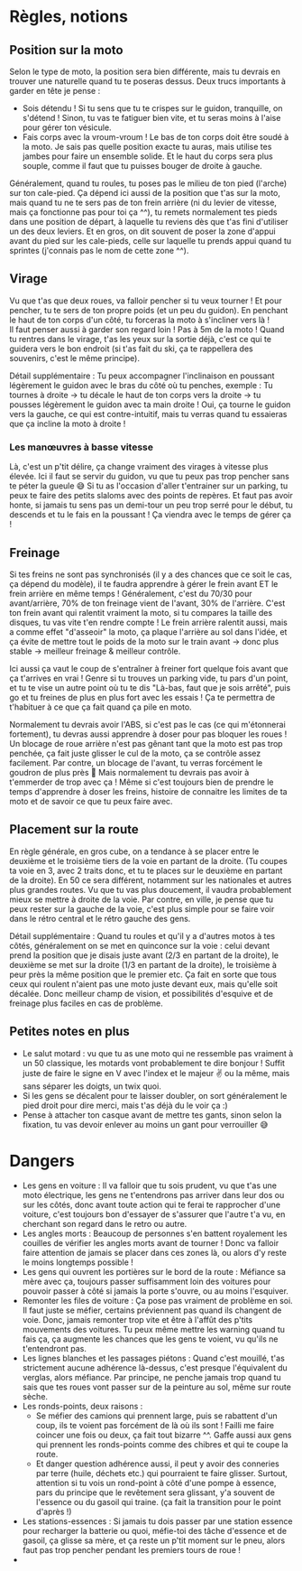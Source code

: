 # Règles, notions
## Position sur la moto
Selon le type de moto, la position sera bien différente, mais tu devrais en trouver une naturelle quand tu te poseras dessus.
Deux trucs importants à garder en tête je pense :
- Sois détendu ! Si tu sens que tu te crispes sur le guidon, tranquille, on s'détend ! Sinon, tu vas te fatiguer bien vite, et tu seras moins à l'aise pour gérer ton vésicule.
- Fais corps avec la vroum-vroum ! Le bas de ton corps doit être soudé à la moto. Je sais pas quelle position exacte tu auras, mais utilise tes jambes pour faire un ensemble solide. Et le haut du corps sera plus souple, comme il faut que tu puisses bouger de droite à gauche.

Généralement, quand tu roules, tu poses pas le milieu de ton pied (l'arche) sur ton cale-pied. Ça dépend ici aussi de la position que t'as sur la moto, mais quand tu ne te sers pas de ton frein arrière (ni du levier de vitesse, mais ça fonctionne pas pour toi ça ^^), tu remets normalement tes pieds dans une position de départ, à laquelle tu reviens dès que t'as fini d'utiliser un des deux leviers.
Et en gros, on dit souvent de poser la zone d'appui avant du pied sur les cale-pieds, celle sur laquelle tu prends appui quand tu sprintes (j'connais pas le nom de cette zone ^^).

## Virage
Vu que t'as que deux roues, va falloir pencher si tu veux tourner !
Et pour pencher, tu te sers de ton propre poids (et un peu du guidon). En penchant le haut de ton corps d'un côté, tu forceras la moto à s'incliner vers là !<br />
Il faut penser aussi à garder son regard loin ! Pas à 5m de la moto ! Quand tu rentres dans le virage, t'as les yeux sur la sortie déjà, c'est ce qui te guidera vers le bon endroit (si t'as fait du ski, ça te rappellera des souvenirs, c'est le même principe).

Détail supplémentaire :
Tu peux accompagner l'inclinaison en poussant légèrement le guidon avec le bras du côté où tu penches, exemple :
Tu tournes à droite -> tu décale le haut de ton corps vers la droite -> tu pousses légèrement le guidon avec ta main droite !
Oui, ça tourne le guidon vers la gauche, ce qui est contre-intuitif, mais tu verras quand tu essaieras que ça incline la moto à droite !

### Les manœuvres à basse vitesse
Là, c'est un p'tit délire, ça change vraiment des virages à vitesse plus élevée.
Ici il faut se servir du guidon, vu que tu peux pas trop pencher sans te péter la gueule 😅
Si tu as l'occasion d'aller t'entrainer sur un parking, tu peux te faire des petits slaloms avec des points de repères.
Et faut pas avoir honte, si jamais tu sens pas un demi-tour un peu trop serré pour le début, tu descends et tu le fais en la poussant ! Ça viendra avec le temps de gérer ça !

## Freinage
Si tes freins ne sont pas synchronisés (il y a des chances que ce soit le cas, ça dépend du modèle), il te faudra apprendre à gérer le frein avant ET le frein arrière en même temps !
Généralement, c'est du 70/30 pour avant/arrière, 70% de ton freinage vient de l'avant, 30% de l'arrière. C'est ton frein avant qui ralentit vraiment la moto, si tu compares la taille des disques, tu vas vite t'en rendre compte ! Le frein arrière ralentit aussi, mais a comme effet "d'asseoir" la moto, ça plaque l'arrière au sol dans l'idée, et ça évite de mettre tout le poids de la moto sur le train avant -> donc plus stable -> meilleur freinage & meilleur contrôle.

Ici aussi ça vaut le coup de s'entraîner à freiner fort quelque fois avant que ça t'arrives en vrai ! Genre si tu trouves un parking vide, tu pars d'un point, et tu te vise un autre point où tu te dis "Là-bas, faut que je sois arrêté", puis go et tu freines de plus en plus fort avec les essais ! Ça te permettra de t'habituer à ce que ça fait quand ça pile en moto.

Normalement tu devrais avoir l'ABS, si c'est pas le cas (ce qui m'étonnerai fortement), tu devras aussi apprendre à doser pour pas bloquer les roues ! 
Un blocage de roue arrière n'est pas gênant tant que la moto est pas trop penchée, ça fait juste glisser le cul de la moto, ça se contrôle assez facilement. Par contre, un blocage de l'avant, tu verras forcément le goudron de plus près 🤣
Mais normalement tu devrais pas avoir à t'emmerder de trop avec ça ! Même si c'est toujours bien de prendre le temps d'apprendre à doser les freins, histoire de connaitre les limites de ta moto et de savoir ce que tu peux faire avec.

## Placement sur la route
En règle générale, en gros cube, on a tendance à se placer entre le deuxième et le troisième tiers de la voie en partant de la droite. (Tu coupes ta voie en 3, avec 2 traits donc, et tu te places sur le deuxième en partant de la droite).
En 50 ce sera différent, notamment sur les nationales et autres plus grandes routes. Vu que tu vas plus doucement, il vaudra probablement mieux se mettre à droite de la voie. Par contre, en ville, je pense que tu peux rester sur la gauche de la voie, c'est plus simple pour se faire voir dans le rétro central et le rétro gauche des gens.

Détail supplémentaire :
Quand tu roules et qu'il y a d'autres motos à tes côtés, généralement on se met en quinconce sur la voie : celui devant prend la position que je disais juste avant (2/3 en partant de la droite), le deuxième se met sur la droite (1/3 en partant de la droite), le troisième à peur près la même position que le premier etc.
Ça fait en sorte que tous ceux qui roulent n'aient pas une moto juste devant eux, mais qu'elle soit décalée. Donc meilleur champ de vision, et possibilités d'esquive et de freinage plus faciles en cas de problème.

## Petites notes en plus
- Le salut motard : vu que tu as une moto qui ne ressemble pas vraiment à un 50 classique, les motards vont probablement te dire bonjour ! Suffit juste de faire le signe en V avec l'index et le majeur ✌ ou la même, mais sans séparer les doigts, un twix quoi.
- Si les gens se décalent pour te laisser doubler, on sort généralement le pied droit pour dire merci, mais t'as déjà du le voir ça :)
- Pense à attacher ton casque avant de mettre tes gants, sinon selon la fixation, tu vas devoir enlever au moins un gant pour verrouiller 😅
# Dangers
- Les gens en voiture :
	Il va falloir que tu sois prudent, vu que t'as une moto électrique, les gens ne t'entendrons pas arriver dans leur dos ou sur les côtés, donc avant toute action qui te ferai te rapprocher d'une voiture, c'est toujours bon d'essayer de s'assurer que l'autre t'a vu, en cherchant son regard dans le retro ou autre.
- Les angles morts :
	Beaucoup de personnes s'en battent royalement les couilles de vérifier les angles morts avant de tourner ! Donc va falloir faire attention de jamais se placer dans ces zones là, ou alors d'y reste le moins longtemps possible !
- Les gens qui ouvrent les portières sur le bord de la route :
	Méfiance sa mère avec ça, toujours passer suffisamment loin des voitures pour pouvoir passer à côté si jamais la porte s'ouvre, ou au moins l'esquiver.
- Remonter les files de voiture :
	Ça pose pas vraiment de problème en soi. Il faut juste se méfier, certains préviennent pas quand ils changent de voie. Donc, jamais remonter trop vite et être à l'affût des p'tits mouvements des voitures. Tu peux même mettre les warning quand tu fais ça, ça augmente les chances que les gens te voient, vu qu'ils ne t'entendront pas.
- Les lignes blanches et les passages piétons :
	Quand c'est mouillé, t'as strictement aucune adhérence là-dessus, c'est presque l'équivalent du verglas, alors méfiance. Par principe, ne penche jamais trop quand tu sais que tes roues vont passer sur de la peinture au sol, même sur route sèche.
- Les ronds-points, deux raisons :
	- Se méfier des camions qui prennent large, puis se rabattent d'un coup, ils te voient pas forcément de là où ils sont ! Failli me faire coincer une fois ou deux, ça fait tout bizarre ^^. Gaffe aussi aux gens qui prennent les ronds-points comme des chibres et qui te coupe la route.
	- Et danger question adhérence aussi, il peut y avoir des conneries par terre (huile, déchets etc.) qui pourraient te faire glisser. Surtout, attention si tu vois un rond-point à côté d'une pompe à essence, pars du principe que le revêtement sera glissant, y'a souvent de l'essence ou du gasoil qui traine. (ça fait la transition pour le point d'après !)
- Les stations-essences :
	Si jamais tu dois passer par une station essence pour recharger la batterie ou quoi, méfie-toi des tâche d'essence et de gasoil, ça glisse sa mère, et ça reste un p'tit moment sur le pneu, alors faut pas trop pencher pendant les premiers tours de roue !
- 
